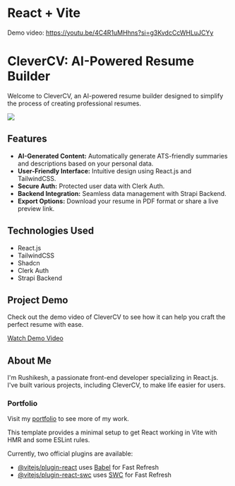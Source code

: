 # React + Vite
Demo video: https://youtu.be/4C4R1uMHhns?si=g3KvdcCcWHLuJCYy

 <h1>CleverCV: AI-Powered Resume Builder</h1>
  <p>Welcome to CleverCV, an AI-powered resume builder designed to simplify the process of creating professional resumes.</p>
  <img src="https://github.com/Rushikeshp2002/Images/blob/main/clever.png"></img>

  <h2>Features</h2>
  <ul>
    <li><strong>AI-Generated Content:</strong> Automatically generate ATS-friendly summaries and descriptions based on your personal data.</li>
    <li><strong>User-Friendly Interface:</strong> Intuitive design using React.js and TailwindCSS.</li>
    <li><strong>Secure Auth:</strong> Protected user data with Clerk Auth.</li>
    <li><strong>Backend Integration:</strong> Seamless data management with Strapi Backend.</li>
    <li><strong>Export Options:</strong> Download your resume in PDF format or share a live preview link.</li>
  </ul>

  <h2>Technologies Used</h2>
  <ul>
    <li>React.js</li>
    <li>TailwindCSS</li>
    <li>Shadcn</li>
    <li>Clerk Auth</li>
    <li>Strapi Backend</li>
  </ul>

  <h2>Project Demo</h2>
  <p>Check out the demo video of CleverCV to see how it can help you craft the perfect resume with ease.</p>
  <p><a href="https://your-demo-video-link" target="_blank">Watch Demo Video</a></p>

  <h2>About Me</h2>
  <p>I'm Rushikesh, a passionate front-end developer specializing in React.js. I've built various projects, including CleverCV, to make life easier for users.</p>

  <h3>Portfolio</h3>
  <p>Visit my <a href="https://main--rushikesh-patil-portfolio.netlify.app/" target="_blank">portfolio</a> to see more of my work.</p>


This template provides a minimal setup to get React working in Vite with HMR and some ESLint rules.

Currently, two official plugins are available:

- [@vitejs/plugin-react](https://github.com/vitejs/vite-plugin-react/blob/main/packages/plugin-react/README.md) uses [Babel](https://babeljs.io/) for Fast Refresh
- [@vitejs/plugin-react-swc](https://github.com/vitejs/vite-plugin-react-swc) uses [SWC](https://swc.rs/) for Fast Refresh
